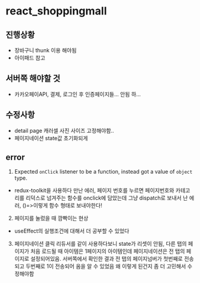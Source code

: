 # react_shoppingmall

## 진행상황

- 장바구니 thunk 이용 해야됨
- 아이패드 참고

## 서버쪽 해야할 것

- 카카오페이API, 결제, 로그인 후 인증페이지들... 안됨 하...

## 수정사항

- detail page 캐러셀 사진 사이즈 고정해야함..
- 페이지네이션 state값 초기화되게

## error

1. Expected `onClick` listener to be a function, instead got a value of `object` type.

- redux-toolkit을 사용하다 만난 에러, 페이지 번호를 누르면 페이지번호와 카테고리를 리덕스로 넘겨주는 함수를 onclick에 담았는데 그냥 dispatch로 보내서 난 에러, ()=>이렇게 함수 형태로 보내야한다!

2. 페이지를 눌렀을 때 깜빡이는 현상

- useEffect의 실행조건에 대해서 더 공부할 수 있었다

3. 페이지네이션 클릭 리듀서를 같이 사용하다보니 state가 리셋이 안됨, 다른 탭의 페이지가 처음 로드될 때 아이템은 1페이지의 아이템인데 페이지네이션은 전 탭의 페이지로 설정되어있음. 서버쪽에서 확인한 결과 전 탭의 페이지넘버가 첫번째로 전송되고 두번째로 1이 전송되어 옴을 알 수 있었음 왜 이렇게 된건지 좀 더 고민해서 수정해야함
